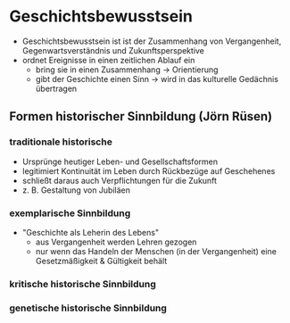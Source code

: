 # Geschichtsbewusstsein

- Geschichtsbewusstsein ist ist der Zusammenhang von Vergangenheit, Gegenwartsverständnis und Zukunftsperspektive
- ordnet Ereignisse in einen zeitlichen Ablauf ein
  - bring sie in einen Zusammenhang -> Orientierung
  - gibt der Geschichte einen Sinn -> wird in das kulturelle Gedächnis übertragen

## Formen historischer Sinnbildung (Jörn Rüsen)

### traditionale historische 

- Ursprünge heutiger Leben- und Gesellschaftsformen
- legitimiert Kontinuität im Leben durch Rückbezüge auf Geschehenes
- schließt daraus auch Verpflichtungen für die Zukunft
- z. B. Gestaltung von Jubiläen

### exemplarische Sinnbildung

- "Geschichte als Leherin des Lebens"
  - aus Vergangenheit werden Lehren gezogen
  - nur wenn das Handeln der Menschen (in der Vergangenheit) eine Gesetzmäßigkeit & Gültigkeit behält

### kritische historische Sinnbildung

### genetische historische Sinnbildung